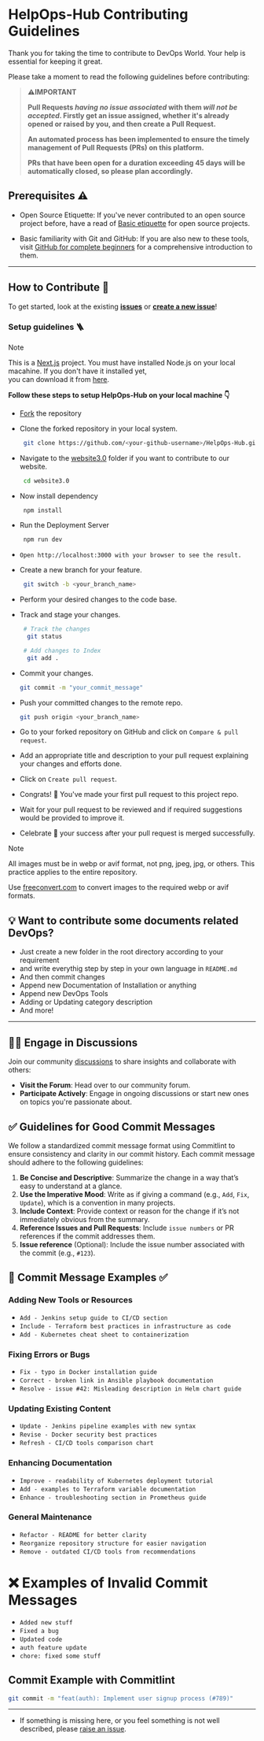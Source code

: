 # HelpOps-Hub Contributing Guidelines
Thank you for taking the time to contribute to DevOps World. Your help is essential for keeping it great.

Please take a moment to read the following guidelines before contributing:

> **⚠️IMPORTANT**
>
> **Pull Requests _having no issue associated_ with them _will not be accepted_. Firstly get an issue assigned, whether it's already opened or raised by you, and then create a Pull Request.**
>
> **An automated process has been implemented to ensure the timely management of Pull Requests (PRs) on this platform.**
>
> **PRs that have been open for a duration exceeding 45 days will be automatically closed, so please plan accordingly.**

## Prerequisites ⚠️

- Open Source Etiquette: If you've never contributed to an open source project before, have a read of [Basic etiquette](https://developer.mozilla.org/en-US/docs/MDN/Community/Open_source_etiquette) for open source projects.

- Basic familiarity with Git and GitHub: If you are also new to these tools, visit [GitHub for complete beginners](https://developer.mozilla.org/en-US/docs/MDN/Contribute/GitHub_beginners) for a comprehensive introduction to them.

---

## How to Contribute 🤔

To get started, look at the existing [**issues**](https://github.com/mdazfar2/HelpOps-Hub/issues) or [**create a new issue**](https://github.com/mdazfar2/HelpOps-Hub/issues/new)!

### Setup guidelines 🪜

> [!NOTE]
> This is a [Next.js](https://nextjs.org/docs) project.
> You must have installed Node.js on your local macahine. If you don't have it installed yet,                                                             
  you can download it from [here](https://nodejs.org/en/download/package-manager).


**Follow these steps to setup HelpOps-Hub on your local machine 👇**

- [Fork](https://github.com/mdazfar2/HelpOps-Hub/fork) the repository
- Clone the forked repository in your local system.
  
  ```bash
   git clone https://github.com/<your-github-username>/HelpOps-Hub.git
  ```
 - Navigate to the [website3.0](https://github.com/mdazfar2/HelpOps-Hub/tree/main/website3.0) folder if you want to contribute to our website.
   ```bash
    cd website3.0
   ```
 - Now install dependency
   ```bash
    npm install
   ```
  - Run the Deployment Server
    ```bash
     npm run dev
    ```
  - `Open http://localhost:3000 with your browser to see the result.`
  
 - Create a new branch for your feature.
   ```bash
    git switch -b <your_branch_name>
   ```
 - Perform your desired changes to the code base.
 - Track and stage your changes.
   ```bash
    # Track the changes
     git status

    # Add changes to Index
     git add .
   ```
- Commit your changes.
  ```bash
  git commit -m "your_commit_message"
  ```
- Push your committed changes to the remote repo.
  ```bash
  git push origin <your_branch_name>
  ```
- Go to your forked repository on GitHub and click on `Compare & pull request`.
- Add an appropriate title and description to your pull request explaining your changes and efforts done.
- Click on `Create pull request`.
- Congrats! 🥳 You've made your first pull request to this project repo.
- Wait for your pull request to be reviewed and if required suggestions would be provided to improve it.
- Celebrate 🥳 your success after your pull request is merged successfully.
  
> [!NOTE]
> All images must be in webp or avif format, not png, jpeg, jpg, or others. This practice applies to the entire repository.
> 
> Use [freeconvert.com](https://www.freeconvert.com/png-to-webp) to convert images to the required webp or avif formats.

## 💡 Want to contribute some documents related DevOps?
- Just create a new folder in the root directory according to your requirement
- and write everythig step by step in your own language in `README.md`
- And then commit changes
- Append new Documentation of Installation or anything
- Append new DevOps Tools
- Adding or Updating category description
- And more!
---

## 🧑‍💻 Engage in Discussions 
Join our community [discussions](https://github.com/mdazfar2/HelpOps-Hub/discussions) to share insights and collaborate with others:
- **Visit the Forum**: Head over to our community forum.
- **Participate Actively**: Engage in ongoing discussions or start new ones on topics you're passionate about.

## ✅ Guidelines for Good Commit Messages 
We follow a standardized commit message format using Commitlint to ensure consistency and clarity in our commit history. Each commit message should adhere to the following guidelines:

1. **Be Concise and Descriptive**: Summarize the change in a way that’s easy to understand at a glance.
2. **Use the Imperative Mood**: Write as if giving a command (e.g., `Add`, `Fix`, `Update`), which is a convention in many projects.
3. **Include Context**: Provide context or reason for the change if it’s not immediately obvious from the summary.
4. **Reference Issues and Pull Requests**: Include `issue numbers` or PR references if the commit addresses them.
5. **Issue reference** (Optional): Include the issue number associated with the commit (e.g., `#123`).

## 📝 Commit Message Examples ✅
### Adding New Tools or Resources
- `Add - Jenkins setup guide to CI/CD section`
- `Include - Terraform best practices in infrastructure as code`
- `Add - Kubernetes cheat sheet to containerization`

### Fixing Errors or Bugs
- `Fix - typo in Docker installation guide`
- `Correct - broken link in Ansible playbook documentation`
- `Resolve - issue #42: Misleading description in Helm chart guide`

### Updating Existing Content
- `Update - Jenkins pipeline examples with new syntax`
- `Revise - Docker security best practices`
- `Refresh - CI/CD tools comparison chart`

### Enhancing Documentation
- `Improve - readability of Kubernetes deployment tutorial`
- `Add - examples to Terraform variable documentation`
- `Enhance - troubleshooting section in Prometheus guide`

### General Maintenance
- `Refactor - README for better clarity`
- `Reorganize repository structure for easier navigation`
- `Remove - outdated CI/CD tools from recommendations`

# ❌ Examples of Invalid Commit Messages

- `Added new stuff`
- `Fixed a bug`
- `Updated code`
- `auth feature update`
- `chore: fixed some stuff`

## Commit Example with Commitlint

```bash
git commit -m "feat(auth): Implement user signup process (#789)"
```

---

- If something is missing here, or you feel something is not well described, please [raise an issue](https://github.com/mdazfar2/HelpOps-Hub/issues).



